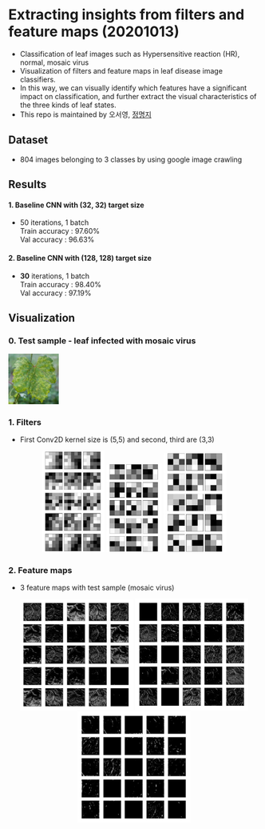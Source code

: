 # Extracting insights from filters and feature maps (20201013)  
- Classification of leaf images such as Hypersensitive reaction (HR), normal, mosaic virus
- Visualization of filters and feature maps in leaf disease image classifiers.
- In this way, we can visually identify which features have a significant impact on classification, and further extract the visual characteristics of the three kinds of leaf states.  
- This repo is maintained by 오서영, [정명지](https://github.com/mongdii)  

## Dataset  
- 804 images belonging to 3 classes by using google image crawling

## Results
#### 1. Baseline CNN with (32, 32) target size
- 50 iterations, 1 batch  
Train accuracy : 97.60%  
Val accuracy : 96.63%  

#### 2. Baseline CNN with **(128, 128)** target size
- **30** iterations, 1 batch  
Train accuracy : 98.40%  
Val accuracy : 97.19%  

## Visualization  
### 0. Test sample - leaf infected with mosaic virus
<img src="https://github.com/OH-Seoyoung/Extracting_insights_from_filters_and_feature_maps/blob/master/sick_sample.jpg" width="20%">

### 1. Filters  
- First Conv2D kernel size is (5,5) and second, third are (3,3)  
<div align="center">  
<img src="https://github.com/OH-Seoyoung/Extracting_insights_from_filters_and_feature_maps/blob/master/figure/Conv1.jpg" width="25%">  
<img src="https://github.com/OH-Seoyoung/Extracting_insights_from_filters_and_feature_maps/blob/master/figure/Conv2.jpg" width="22%"> 
<img src="https://github.com/OH-Seoyoung/Extracting_insights_from_filters_and_feature_maps/blob/master/figure/Conv3.jpg" width="25%"> <br>
</div>  

### 2. Feature maps
- 3 feature maps with test sample (mosaic virus)  
<div align="center">  
<img src="https://github.com/OH-Seoyoung/Extracting_insights_from_filters_and_feature_maps/blob/master/figure/Featuremap1.jpg" width="45%">  
<img src="https://github.com/OH-Seoyoung/Extracting_insights_from_filters_and_feature_maps/blob/master/figure/Featuremap2.jpg" width="45%"> <br>
<img src="https://github.com/OH-Seoyoung/Extracting_insights_from_filters_and_feature_maps/blob/master/figure/Featuremap3.jpg" width="45%"> <br>
</div>  

